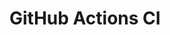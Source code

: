# GitHub Actions CI























































































































































































































































































































































































































































































































































































































































































































































































































































































































































































































































































































































































































































































































































































































































































































































































































